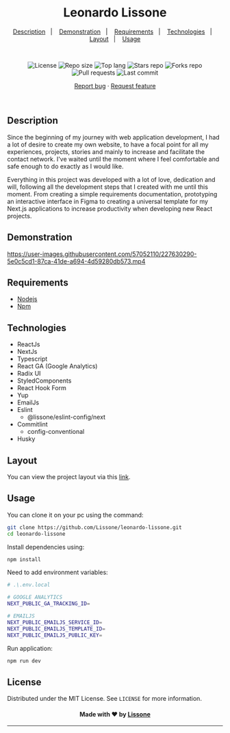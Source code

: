 <h1 align="center">
  Leonardo Lissone
</h1>

<p align="center">
  <a href="#description">Description</a>&nbsp;&nbsp;&nbsp;|&nbsp;&nbsp;&nbsp;
  <a href="#demonstration">Demonstration</a>&nbsp;&nbsp;&nbsp;|&nbsp;&nbsp;&nbsp;
  <a href="#requirements">Requirements</a>&nbsp;&nbsp;&nbsp;|&nbsp;&nbsp;&nbsp;
  <a href="#technologies">Technologies</a>&nbsp;&nbsp;&nbsp;|&nbsp;&nbsp;&nbsp;
  <a href="#layout">Layout</a>&nbsp;&nbsp;&nbsp;|&nbsp;&nbsp;&nbsp;
  <a href="#usage">Usage</a>
</p>
<br />
<p align="center">
  <img src="https://img.shields.io/static/v1?label=license&message=MIT" alt="License">
  <img src="https://img.shields.io/github/repo-size/Lissone/leonardo-lissone" alt="Repo size" />
  <img src="https://img.shields.io/github/languages/top/Lissone/leonardo-lissone" alt="Top lang" />
  <img src="https://img.shields.io/github/stars/Lissone/leonardo-lissone" alt="Stars repo" />
  <img src="https://img.shields.io/github/forks/Lissone/leonardo-lissone" alt="Forks repo" />
  <img src="https://img.shields.io/github/issues-pr/Lissone/leonardo-lissone" alt="Pull requests" >
  <img src="https://img.shields.io/github/last-commit/Lissone/leonardo-lissone" alt="Last commit" />
</p>

<p align="center">
  <a href="https://github.com/Lissone/leonardo-lissone/issues">Report bug</a>
  ·
  <a href="https://github.com/Lissone/leonardo-lissone/issues">Request feature</a>
</p>

<br />

## Description

Since the beginning of my journey with web application development, I had a lot of desire to create my own website, to have a focal point for all my experiences, projects, stories and mainly to increase and facilitate the contact network. I've waited until the moment where I feel comfortable and safe enough to do exactly as I would like.

Everything in this project was developed with a lot of love, dedication and will, following all the development steps that I created with me until this moment. From creating a simple requirements documentation, prototyping an interactive interface in Figma to creating a universal template for my Next.js applications to increase productivity when developing new React projects.

## Demonstration

https://user-images.githubusercontent.com/57052110/227630290-5e0c5cd1-87ca-41de-a694-4d59280db573.mp4

## Requirements

- [Nodejs](https://nodejs.org/en/)
- [Npm](https://www.npmjs.com/)

## Technologies

- ReactJs
- NextJs
- Typescript
- React GA (Google Analytics)
- Radix UI
- StyledComponents
- React Hook Form
- Yup
- EmailJs
- Eslint
  - @lissone/eslint-config/next
- Commitlint
  - config-conventional
- Husky

## Layout

You can view the project layout via this <a href="https://www.figma.com/file/VufrifzcSAEctTBgUFjzPT/Portif%C3%B3lio?node-id=0%3A1" target="_blank">link</a>.

## Usage

You can clone it on your pc using the command:

```bash
git clone https://github.com/Lissone/leonardo-lissone.git
cd leonardo-lissone
```

Install dependencies using:

```bash
npm install
```

Need to add environment variables:

```bash
# .\.env.local

# GOOGLE ANALYTICS
NEXT_PUBLIC_GA_TRACKING_ID=

# EMAILJS
NEXT_PUBLIC_EMAILJS_SERVICE_ID=
NEXT_PUBLIC_EMAILJS_TEMPLATE_ID=
NEXT_PUBLIC_EMAILJS_PUBLIC_KEY=
```

Run application:

```bash
npm run dev
```

## License

Distributed under the MIT License. See `LICENSE` for more information.

<h4 align="center">
  Made with ❤️ by <a href="https://github.com/Lissone" target="_blank">Lissone</a>
</h4>

<hr />
